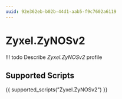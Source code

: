 ```yaml
---
uuid: 92e362eb-b02b-44d1-aab5-f9c7602a6119
---
```



# Zyxel.ZyNOSv2


<!-- prettier-ignore -->
!!! todo
    Describe *Zyxel.ZyNOSv2* profile

## Supported Scripts

{{ supported_scripts("Zyxel.ZyNOSv2") }}
